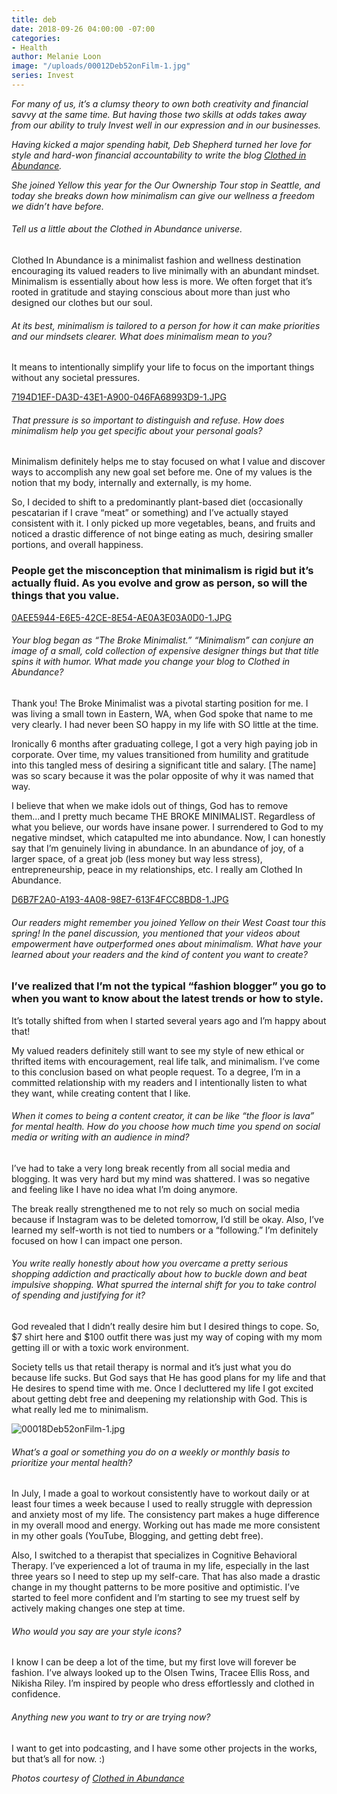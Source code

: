 ```yaml
---
title: deb
date: 2018-09-26 04:00:00 -07:00
categories:
- Health
author: Melanie Loon
image: "/uploads/00012Deb52onFilm-1.jpg"
series: Invest
---
```


_For many of us, it’s a clumsy theory to own both creativity and financial savvy at the same time. But having those two skills at odds takes away from our ability to truly Invest well in our expression and in our businesses._

_Having kicked a major spending habit, Deb Shepherd turned her love for style and hard-won financial accountability to write the blog [Clothed in Abundance](https://clothedinabundance.com/)._

_She joined Yellow this year for the Our Ownership Tour stop in Seattle, and today she breaks down how minimalism can give our wellness a freedom we didn’t have before._

###### Tell us a little about the Clothed in Abundance universe.

Clothed In Abundance is a minimalist fashion and wellness destination encouraging its valued readers to live minimally with an abundant mindset. Minimalism is essentially about how less is more. We often forget that it’s rooted in gratitude and staying conscious about more than just who designed our clothes but our soul.

###### At its best, minimalism is tailored to a person for how it can make priorities and our mindsets clearer. What does minimalism mean to you?

It means to intentionally simplify your life to focus on the important things without any societal pressures. 

[7194D1EF-DA3D-43E1-A900-046FA68993D9-1.JPG](/uploads/7194D1EF-DA3D-43E1-A900-046FA68993D9-1.JPG)

###### That pressure is so important to distinguish and refuse. How does minimalism help you get specific about your personal goals?

Minimalism definitely helps me to stay focused on what I value and discover ways to accomplish any new goal set before me. One of my values is the notion that my body, internally and externally, is my home.

So, I decided to shift to a predominantly plant-based diet (occasionally pescatarian if I crave “meat” or something) and I’ve actually stayed consistent with it. I only picked up more vegetables, beans, and fruits and noticed a drastic difference of not binge eating as much, desiring smaller portions, and overall happiness. 

### People get the misconception that minimalism is rigid but it’s actually fluid. As you evolve and grow as person, so will the things that you value.

[0AEE5944-E6E5-42CE-8E54-AE0A3E03A0D0-1.JPG](/uploads/0AEE5944-E6E5-42CE-8E54-AE0A3E03A0D0-1.JPG)

###### Your blog began as “The Broke Minimalist.” “Minimalism” can conjure an image of a small, cold collection of expensive designer things but that title spins it with humor. What made you change your blog to Clothed in Abundance?

Thank you! The Broke Minimalist was a pivotal starting position for me. I was living a small town in Eastern, WA, when God spoke that name to me very clearly. I had never been SO happy in my life with SO little at the time.

Ironically 6 months after graduating college, I got a very high paying job in corporate. Over time, my values transitioned from humility and gratitude into this tangled mess of desiring a significant title and salary. [The name] was so scary because it was the polar opposite of why it was named that way. 

I believe that when we make idols out of things, God has to remove them...and I pretty much became THE BROKE MINIMALIST. Regardless of what you believe, our words have insane power. I surrendered to God to my negative mindset, which catapulted me into abundance. Now, I can honestly say that I’m genuinely living in abundance. In an abundance of joy, of a larger space, of a great job (less money but way less stress), entrepreneurship, peace in my relationships, etc. I really am Clothed In Abundance. 

[D6B7F2A0-A193-4A08-98E7-613F4FCC8BD8-1.JPG](/uploads/D6B7F2A0-A193-4A08-98E7-613F4FCC8BD8-1.JPG)

###### Our readers might remember you joined Yellow on their West Coast tour this spring! In the panel discussion, you mentioned that your videos about empowerment have outperformed ones about minimalism. What have your learned about your readers and the kind of content you want to create?

### I’ve realized that I’m not the typical “fashion blogger” you go to when you want to know about the latest trends or how to style. 

It’s totally shifted from when I started several years ago and I’m happy about that!

My valued readers definitely still want to see my style of new ethical or thrifted items with encouragement, real life talk, and minimalism. I’ve come to this conclusion based on what people request. To a degree, I’m in a committed relationship with my readers and I intentionally listen to what they want, while creating content that I like. 

###### When it comes to being a content creator, it can be like “the floor is lava” for mental health. How do you choose how much time you spend on social media or writing with an audience in mind?

I’ve had to take a very long break recently from all social media and blogging. It was very hard but my mind was shattered. I was so negative and feeling like I have no idea what I’m doing anymore.

The break really strengthened me to not rely so much on social media because if Instagram was to be deleted tomorrow, I’d still be okay. Also, I’ve learned my self-worth is not tied to numbers or a “following.” I’m definitely focused on how I can impact one person.  

###### You write really honestly about how you overcame a pretty serious shopping addiction and practically about how to buckle down and beat impulsive shopping. What spurred the internal shift for you to take control of spending and justifying for it?

God revealed that I didn’t really desire him but I desired things to cope. So, $7 shirt here and $100 outfit there was just my way of coping with my mom getting ill or with a toxic work environment.

Society tells us that retail therapy is normal and it’s just what you do because life sucks. But God says that He has good plans for my life and that He desires to spend time with me. Once I decluttered my life I got excited about getting debt free and deepening my relationship with God. This is what really led me to minimalism. 

![00018Deb52onFilm-1.jpg](/uploads/00018Deb52onFilm-1.jpg)

###### What’s a goal or something you do on a weekly or monthly basis to prioritize your mental health?

In July, I made a goal to workout consistently have to workout daily or at least four times a week because I used to really struggle with depression and anxiety most of my life. The consistency part makes a huge difference in my overall mood and energy. Working out has made me more consistent in my other goals (YouTube, Blogging, and getting debt free).

Also, I switched to a therapist that specializes in Cognitive Behavioral Therapy. I’ve experienced a lot of trauma in my life, especially in the last three years so I need to step up my self-care. That has also made a drastic change in my thought patterns to be more positive and optimistic. I’ve started to feel more confident and I’m starting to see my truest self by actively making changes one step at time. 

###### Who would you say are your style icons?

I know I can be deep a lot of the time, but my first love will forever be fashion. I’ve always looked up to the Olsen Twins, Tracee Ellis Ross, and Nikisha Riley. I’m inspired by people who dress effortlessly and clothed in confidence. 

###### Anything new you want to try or are trying now?

I want to get into podcasting, and I have some other projects in the works, but that’s all for now. :) 

_Photos courtesy of [Clothed in Abundance](https://clothedinabundance.com/)_